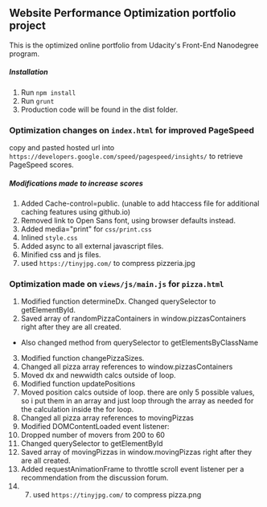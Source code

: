 ## Website Performance Optimization portfolio project

This is the optimized online portfolio from Udacity's Front-End Nanodegree program.

##### Installation
1. Run `npm install`
2. Run `grunt`
3. Production code will be found in the dist folder.

### Optimization changes on `index.html` for improved PageSpeed

copy and pasted hosted url into `https://developers.google.com/speed/pagespeed/insights/` to retrieve PageSpeed scores.

##### Modifications made to increase scores
1. Added Cache-control=public. (unable to add htaccess file for additional caching features using github.io)
2. Removed link to Open Sans font, using browser defaults instead.
3. Added media="print" for `css/print.css`
4. Inlined `style.css`
5. Added async to all external javascript files.
6. Minified css and js files.
7. used `https://tinyjpg.com/` to compress pizzeria.jpg

### Optimization made on `views/js/main.js` for `pizza.html`

1. Modified function determineDx. Changed querySelector to getElementById.
2. Saved array of randomPizzaContainers in window.pizzasContainers right after they are all created.
  * Also changed method from querySelector to getElementsByClassName
3. Modified function changePizzaSizes.
  1. Changed all pizza array references to window.pizzasContainers
  2. Moved dx and newwidth calcs outside of loop.
4. Modified function updatePositions
  1. Moved position calcs outside of loop. there are only 5 possible values, so i put them in an array and just loop through the array as needed for the calculation inside the for loop.
  2. Changed all pizza array references to movingPizzas
5. Modified DOMContentLoaded event listener:
  1. Dropped number of movers from 200 to 60
  2. Changed querySelector to getElementById
  3. Saved array of movingPizzas in window.movingPizzas right after they are all created.
6. Added requestAnimationFrame to throttle scroll event listener per a recommendation from the discussion forum.
7. 7. used `https://tinyjpg.com/` to compress pizza.png

